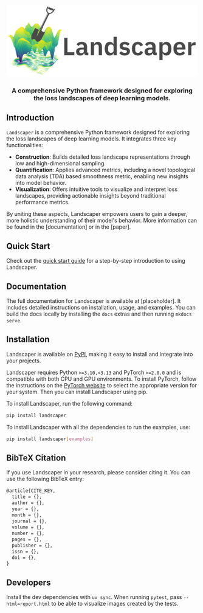 <div align="center">

<img src="assets/logo.png" width="600">
<br>
<h3>A comprehensive Python framework designed for exploring the loss landscapes of deep learning models.</h3> 

</div>

## Introduction

`Landscaper` is a comprehensive Python framework designed for exploring the loss landscapes of deep learning models. It integrates three key functionalities:

- **Construction**: Builds detailed loss landscape representations through low and high-dimensional sampling.
- **Quantification**: Applies advanced metrics, including a novel topological data analysis (TDA) based smoothness metric, enabling new insights into model behavior.
- **Visualization**: Offers intuitive tools to visualize and interpret loss landscapes, providing actionable insights beyond traditional performance metrics.

By uniting these aspects, Landscaper empowers users to gain a deeper, more holistic understanding of their model's behavior. More information can be found in the [documentation] or in the [paper].

## Quick Start

Check out the [quick start guide](quickstart.md) for a step-by-step introduction to using Landscaper.

## Documentation
The full documentation for Landscaper is available at [placeholder]. It includes detailed instructions on installation, usage, and examples. You can build the docs locally by installing the `docs` extras and then running `mkdocs serve`.

## Installation
Landscaper is available on [PyPI](https://pypi.org/project/landscaper/), making it easy to install and integrate into your projects.

Landscaper requires Python `>=3.10,<3.13` and PyTorch `>=2.0.0` and is compatible with both CPU and GPU environments. To install PyTorch, follow the instructions on the [PyTorch website](https://pytorch.org/get-started/locally/) to select the appropriate version for your system. Then you can install Landscaper using pip. 

To install Landscaper, run the following command:

```bash
pip install landscaper
```

To install Landscaper with all the dependencies to run the examples, use:

```bash
pip install landscaper[examples]
```

## BibTeX Citation 
If you use Landscaper in your research, please consider citing it. You can use the following BibTeX entry:

```
@article{CITE_KEY,
  title = {},
  author = {},
  year = {},
  month = {},
  journal = {},
  volume = {},
  number = {},
  pages = {},
  publisher = {},
  issn = {},
  doi = {},
}
```

## Developers
Install the dev dependencies with `uv sync`. When running `pytest`, pass `--html=report.html` to be able to visualize images created by the tests.
